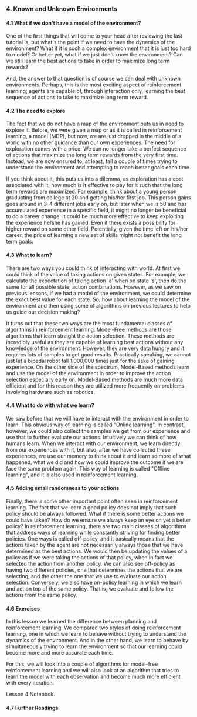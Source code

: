 ### 4. Known and Unknown Environments

#### 4.1 What if we don't have a model of the environment?

One of the first things that will come to your head after reviewing the last tutorial is, but what's the point if
we need to have the dynamics of the environment? What if it is such a complex environment that it is just too hard
to model? Or better yet, what if we just don't know the environment? Can we still learn the best actions to take
in order to maximize long term rewards?

And, the answer to that question is of course we can deal with unknown environments. Perhaps, this is the most exciting
aspect of reinforcement learning; agents are capable of, through interaction only, learning the best sequence of actions
to take to maximize long term reward.

#### 4.2 The need to explore

The fact that we do not have a map of the environment puts us in need to explore it. Before, we were given a map or as
it is called in reinforcement learning, a model (MDP), but now, we are just dropped in the middle of a world with no
other guidance than our own experiences. The need for exploration comes with a price. We can no longer take a perfect
sequence of actions that maximize the long term rewards from the very first time. Instead, we are now ensured to, at
least, fail a couple of times trying to understand the environment and attempting to reach better goals each time.

If you think about it, this puts us into a dilemma, as exploration has a cost associated with it, how much is it effective
to pay for it such that the long term rewards are maximized. For example, think about a young person graduating from college
at 20 and getting his/her first job. This person gains goes around in 3-4 different jobs early on, but later when we is 50 and
has accumulated experience in a specific field, it might no longer be beneficial to do a career change. It could be much
more effective to keep exploiting the experience he/she has gained. Even if there exists a possibility for higher reward on some
other field. Potentially, given the time left on his/her career, the price of learning a new set of skills might not benefit
the long term goals.

#### 4.3 What to learn?

There are two ways you could think of interacting with world. At first we could think of the value of taking actions on
given states. For example, we calculate the expectation of taking action 'a' when on state 's', then do the same for all
possible state, action combinations. However, as we saw on previous lessons, if we had a model of the environment, we could
determine the exact best value for each state. So, how about learning the model of the environment and then using some of
algorithms on previous lectures to help us guide our decision making?

It turns out that these two ways are the most fundamental classes of algorithms in reinforcement learning. Model-Free methods
are those algorithms that learn straight the action selection. These methods are incredibly useful as they are
capable of learning best actions without any knowledge of the environment. However, they are very data hungry and it
requires lots of samples to get good results. Practically speaking, we cannot just let a bipedal robot fall 1,000,000 times
just for the sake of gaining experience. On the other side of the spectrum, Model-Based methods learn and use the model
of the environment in order to improve the action selection especially early on. Model-Based methods are much more data
efficient and for this reason they are utilized more frequently on problems involving hardware such as robotics.

#### 4.4 What to do with what we learn?

We saw before that we will have to interact with the environment in order to learn. This obvious way of learning is
called "Online learning". In contrast, however, we could also collect the samples we get from our experience and
use that to further evaluate our actions. Intuitively we can think of how humans learn. When we interact with our
environment, we learn directly from our experiences with it, but also, after we have collected these experiences,
we use our memory to think about it and learn so more of what happened, what we did and how we could improve the
outcome if we are face the same problem again. This way of learning is called "Offline learning", and it is also
used in reinforcement learning.

#### 4.5 Adding small randomness to your actions

Finally, there is some other important point often seen in reinforcement learning. The fact that we learn a good
policy does not imply that such policy should be always followed. What if there is some better actions we could
have taken? How do we ensure we always keep an eye on yet a better policy? In reinforcement learning, there are
two main classes of algorithms that address ways of learning while constantly striving for finding better policies.
One ways is called off-policy, and it basically means that the actions taken by the agent are not necessarily always
those that we have determined as the best actions. We would then be updating the values of a policy as if we were
taking the actions of that policy, when in fact we selected the action from another policy. We can also see off-policy
as having two different policies, one that determines the actions that we are selecting, and the other the one that
we use to evaluate our action selection. Conversely, we also have on-policy learning in which we learn and act on
top of the same policy. That is, we evaluate and follow the actions from the same policy.

#### 4.6 Exercises

In this lesson we learned the difference between planning and reinforcement learning. We compared two styles
of doing reinforcement learning, one in which we learn to behave without trying to understand the dynamics
of the environment. And in the other hand, we learn to behave by simultaneously trying to learn the environment
so that our learning could become more and more accurate each time.

For this, we will look into a couple of algorithms for model-free reinforcement learning and we will also look
at an algorithm that tries to learn the model with each observation and become much more efficient with every
iteration.

Lesson 4 Notebook.

#### 4.7 Further Readings
